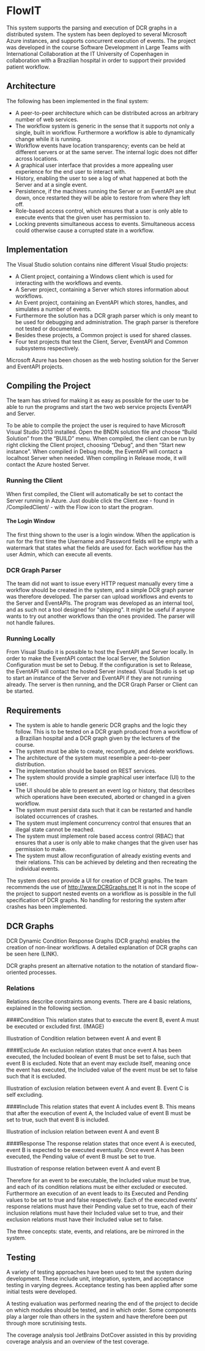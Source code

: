 # FlowIT
This system supports the parsing and execution of DCR graphs in a distributed system. The system has been deployed to several Microsoft Azure instances, and supports concurrent execution of events. The project was developed in the course Software Development in Large Teams with International Collaboration at the IT University of Copenhagen in collaboration with a Brazilian hospital in order to support their provided patient workflow.  

## Architecture
The following has been implemented in the final system:

- A peer-to-peer architecture which can be distributed across an arbitrary number of web services.
- The workflow system is generic in the sense that it supports not only a single, built in workflow. Furthermore a workflow is able to dynamically change while it is running.
- Workflow events have location transparency; events can be held at different servers or at the same server. The internal logic does not differ across locations.
- A graphical user interface that provides a more appealing user experience for the end user to interact with.
- History, enabling the user to see a log of what happened at both the Server and at a single event.
- Persistence, if the machines running the Server or an EventAPI are shut down, once restarted they will be able to restore from where they left off.
- Role-based access control, which ensures that a user is only able to execute events that the given user has permission to.
- Locking prevents simultaneous access to events. Simultaneous access could otherwise cause a corrupted state in a workflow.

## Implementation
The Visual Studio solution contains nine different Visual Studio projects:

- A Client project, containing a Windows client which is used for interacting with the workflows and events.
- A Server project, containing a Server which stores information about workflows.
- An Event project, containing an EventAPI which stores, handles, and simulates a number of events.
- Furthermore the solution has a DCR graph parser which is only meant to be used for debugging and administration. The graph parser is therefore not tested or documented.
- Besides these projects, a Common project is used for shared classes.
- Four test projects that test the Client, Server, EventAPI and Common subsystems respectively.

Microsoft Azure has been chosen as the web hosting solution for the Server and EventAPI projects.

## Compiling the Project
The team has strived for making it as easy as possible for the user to be able to run the programs and start the two web service projects EventAPI and Server.

To be able to compile the project the user is required to have Microsoft Visual Studio 2013 installed. Open the BNDN solution file and choose “Build Solution” from the “BUILD” menu.
When compiled, the client can be run by right clicking the Client project, choosing “Debug”, and then “Start new instance”.
When compiled in Debug mode, the EventAPI will contact a localhost Server when needed. When compiling in Release mode, it will contact the Azure hosted Server. 

### Running the Client
When first compiled, the Client will automatically be set to contact the Server running in Azure. Just double click the Client.exe - found in <Handin folder>/CompiledClient/ - with the Flow icon to start the program.

#### The Login Window
The first thing shown to the user is a login window. When the application is run for the first time the Username and Password fields will be empty with a watermark that states what the fields are used for.
Each workflow has the user Admin, which can execute all events.

### DCR Graph Parser
The team did not want to issue every HTTP request manually every time a workflow should be created in the system, and a simple DCR graph parser was therefore developed.
The parser can upload workflows and events to the Server and EventAPIs. The program was developed as an internal tool, and as such not a tool designed for "shipping". It might be useful if anyone wants to try out another workflows than the ones provided. 
The parser will not handle failures.

### Running Locally
From Visual Studio it is possible to host the EventAPI and Server locally. In order to make the EventAPI contact the local Server, the Solution Configuration must be set to Debug. If the configuration is set to Release, the EventAPI will contact the hosted Server instead.
Visual Studio is set up to start an instance of the Server and EventAPI if they are not running already. 
The server is then running, and the DCR Graph Parser or Client can be started.


## Requirements
- The system is able to handle generic DCR graphs and the logic they follow. This is to be tested on a DCR graph produced from a workflow of a Brazilian hospital and a DCR graph given by the lecturers of the course.
- The system must be able to create, reconfigure, and delete workflows.
- The architecture of the system must resemble a peer-to-peer distribution.
- The implementation should be based on REST services.
- The system should provide a simple graphical user interface (UI) to the user.
- The UI should be able to present an event log or history, that describes which operations have been executed, aborted or changed in a given workflow.
- The system must persist data such that it can be restarted and handle isolated occurrences of crashes.
- The system must implement concurrency control that ensures that an illegal state cannot be reached.
- The system must implement role based access control (RBAC) that ensures that a user is only able to make changes that the given user has permission to make.
- The system must allow reconfiguration of already existing events and their relations. This can be achieved by deleting and then recreating the individual events.


The system does not provide a UI for creation of DCR graphs. The team recommends the use of http://www.DCRGraphs.net
It is not in the scope of the project to support nested events on a workflow as is possible in the full specification of DCR graphs.
No handling for restoring the system after crashes has been implemented.


## DCR Graphs
DCR Dynamic Condition Response Graphs (DCR graphs) enables the creation of non-linear workflows. A detailed explanation of DCR graphs can be seen here (LINK).

DCR graphs present an alternative notation to the notation of standard flow-oriented processes.

### Relations
Relations describe constraints among events. There are 4 basic relations, explained in the following section.

####Condition
This relation states that to execute the event B, event A must be executed or excluded first. (IMAGE)

Illustration of Condition relation between event A and event B

####Exclude
An exclusion relation states that once event A has been executed, the Included boolean of event B must be set to false, such that event B is excluded. Note that an event may exclude itself, meaning once the event has executed, the Included value of the event must be set to false such that it is excluded. 

Illustration of exclusion relation between event A and event B. Event C is self excluding.


####Include
This relation states that event A includes event B. This means that after the execution of event A, the Included value of event B must be set to true, such that event B is included.

Illustration of inclusion relation between event A and event B 

####Response
The response relation states that once event A is executed, event B is expected to be executed eventually. Once event A has been executed, the Pending value of event B must be set to true.

Illustration of response relation between event A and event B


Therefore for an event to be executable, the Included value must be true, and each of its condition relations must be either excluded or executed.
Furthermore an execution of an event leads to its Executed and Pending values to be set to true and false respectively. 
Each of the executed events’ response relations must have their Pending value set to true, each of their inclusion relations must have their Included value set to true, and their exclusion relations must have their Included value set to false.

The three concepts: state, events, and relations, are be mirrored in the system.

## Testing

A variety of testing approaches have been used to test the system during development. These include unit, integration, system, and acceptance testing in varying degrees. Acceptance testing has been applied after some initial tests were developed.
A testing evaluation was performed nearing the end of the project to decide on which modules should be tested, and in which order. Some components play a larger role than others in the system and have therefore been put through more scrutinising tests.
The coverage analysis tool JetBrains DotCover assisted in this by providing coverage analysis and an overview of the test coverage.


 	




